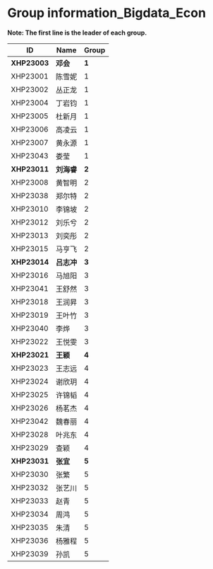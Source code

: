 # Group information_Bigdata_Econ

**Note: The first line is the leader of each group.** 

| ID           | Name              | Group |
| ------------ | ----------------- | ----- |
| **XHP23003** | **邓会**          | **1** |
| XHP23001     | 陈雪妮            | 1     |
| XHP23002     | 丛正龙            | 1     |
| XHP23004     | 丁岩钧            | 1     |
| XHP23005     | 杜新月            | 1     |
| XHP23006     | 高凌云            | 1     |
| XHP23007     | 黄永源            | 1     |
| XHP23043     | 娄莹         | 1     |
| **XHP23011** | **刘海睿**        | **2** |
| XHP23008     | 黄智明            | 2     |
| XHP23038     | 郑尔特 | 2     |
| XHP23010     | 李锦坡            | 2     |
| XHP23012     | 刘乐兮            | 2     |
| XHP23013     | 刘奕彤            | 2     |
| XHP23015     | 马亨飞            | 2     |
| **XHP23014** | **吕志冲**        | **3** |
| XHP23016     | 马旭阳            | 3     |
| XHP23041     | 王舒然            | 3     |
| XHP23018     | 王润昇            | 3     |
| XHP23019     | 王叶竹            | 3     |
| XHP23040     | 李烨            | 3     |
| XHP23022     | 王悦雯            | 3     |
| **XHP23021** | **王颖**          | **4** |
| XHP23023     | 王志远            | 4     |
| XHP23024     | 谢欣玥            | 4     |
| XHP23025     | 许锦韬            | 4     |
| XHP23026     | 杨茗杰            | 4     |
| XHP23042     | 魏春丽            | 4     |
| XHP23028     | 叶兆东            | 4     |
| XHP23029     | 查颖              | 4     |
| **XHP23031** | **张宜**          | **5** |
| XHP23030     | 张繁              | 5     |
| XHP23032     | 张艺川            | 5     |
| XHP23033     | 赵青              | 5     |
| XHP23034     | 周鸿              | 5     |
| XHP23035     | 朱清              | 5     |
| XHP23036     | 杨雅程            | 5     |
| XHP23039     | 孙凯            | 5     |

